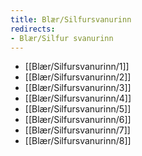```yaml
---
title: Blær/Silfursvanurinn
redirects:
- Blær/Silfur svanurinn
---
```


* [[Blær/Silfursvanurinn/1]]
* [[Blær/Silfursvanurinn/2]]
* [[Blær/Silfursvanurinn/3]]
* [[Blær/Silfursvanurinn/4]]
* [[Blær/Silfursvanurinn/5]]
* [[Blær/Silfursvanurinn/6]]
* [[Blær/Silfursvanurinn/7]]
* [[Blær/Silfursvanurinn/8]]